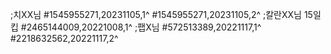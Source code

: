 ;치XX님
#1545955271,20231105,1^
#1545955271,20231105,2^
;칼란XX님 15일킵
#2465144009,20221008,1^
;팹X님
#572513389,20221117,1^
#2218632562,20221117,2^
